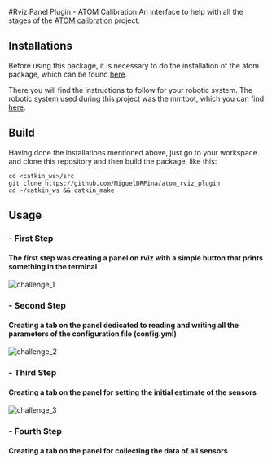 #Rviz Panel Plugin - ATOM Calibration
An interface to help with all the stages of the [ATOM calibration](https://github.com/lardemua/atom) project.

## Installations
Before using this package, it is necessary to do the installation of the atom package, which can be found [here](https://github.com/lardemua/atom).

There you will find the instructions to follow for your robotic system. The robotic system used during this project was the mmtbot, which you can find [here](https://github.com/miguelriemoliveira/mmtbot).

## Build
Having done the installations mentioned above, just go to your workspace and clone this repository and then build the package, like this:

    cd <catkin_ws>/src
    git clone https://github.com/MiguelDRPina/atom_rviz_plugin
    cd ~/catkin_ws && catkin_make

## Usage
### - First Step
#### The first step was creating a panel on rviz with a simple button that prints something in the terminal

![challenge_1](https://user-images.githubusercontent.com/73201389/109989382-5ab1b600-7d00-11eb-93f9-f79f63dd2ed2.gif)

### - Second Step
#### Creating a tab on the panel dedicated to reading and writing all the parameters of the configuration file (config.yml)
![challenge_2](https://user-images.githubusercontent.com/73201389/115042207-2cacbd80-9ecb-11eb-8a40-75eb317649d8.gif)
### - Third Step
#### Creating a tab on the panel for setting the initial estimate of the sensors
![challenge_3](https://user-images.githubusercontent.com/73201389/115042752-b0ff4080-9ecb-11eb-854c-a0d140c2afcd.gif)
### - Fourth Step
#### Creating a tab on the panel for collecting the data of all sensors
